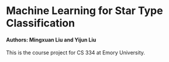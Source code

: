# Machine Learning for Star Type Classification 

#### Authors: Mingxuan Liu and Yijun Liu

This is the course project for CS 334 at Emory University. 

